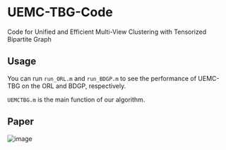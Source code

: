 # UEMC-TBG-Code
Code for Unified and Efficient Multi-View Clustering with Tensorized Bipartite Graph

## Usage

You can run `run_ORL.m` and `run_BDGP.m` to see the performance of UEMC-TBG on the ORL and BDGP, respectively.   

`UEMCTBG.m` is the main function of our algorithm.  

## Paper

![image](https://github.com/caolei2000/UEMC-TBG-Code/assets/67725898/e96c1917-58af-43f2-b912-8aa590d60a6f)

